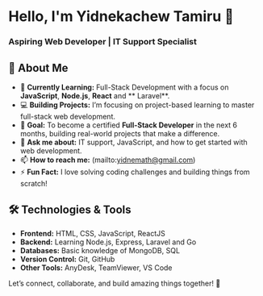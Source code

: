# Hello, I'm Yidnekachew Tamiru 👋

### Aspiring Web Developer | IT Support Specialist

## 🚀 About Me

- 🌱 **Currently Learning:** Full-Stack Development with a focus on **JavaScript**, **Node.js**, **React** and ** Laravel**.
- 💻 **Building Projects:** I’m focusing on project-based learning to master full-stack web development.
- 🎯 **Goal:** To become a certified **Full-Stack Developer** in the next 6 months, building real-world projects that make a difference.
- 💬 **Ask me about:** IT support, JavaScript, and how to get started with web development.
- 📫 **How to reach me:** (mailto:yidnemath@gmail.com)
- ⚡ **Fun Fact:** I love solving coding challenges and building things from scratch!

## 🛠️ Technologies & Tools

- **Frontend:** HTML, CSS, JavaScript, ReactJS
- **Backend:** Learning Node.js, Express, Laravel and Go
- **Databases:** Basic knowledge of MongoDB, SQL
- **Version Control:** Git, GitHub
- **Other Tools:** AnyDesk, TeamViewer, VS Code



Let’s connect, collaborate, and build amazing things together! 🚀

